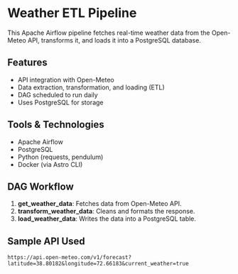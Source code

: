# Weather ETL Pipeline

This Apache Airflow pipeline fetches real-time weather data from the Open-Meteo API, transforms it, and loads it into a PostgreSQL database.

## Features

- API integration with Open-Meteo
- Data extraction, transformation, and loading (ETL)
- DAG scheduled to run daily
- Uses PostgreSQL for storage

## Tools & Technologies

- Apache Airflow
- PostgreSQL
- Python (requests, pendulum)
- Docker (via Astro CLI)

## DAG Workflow

1. **get_weather_data**: Fetches data from Open-Meteo API.
2. **transform_weather_data**: Cleans and formats the response.
3. **load_weather_data**: Writes the data into a PostgreSQL table.

## Sample API Used

```https://api.open-meteo.com/v1/forecast?latitude=38.80182&longitude=72.66183&current_weather=true```
